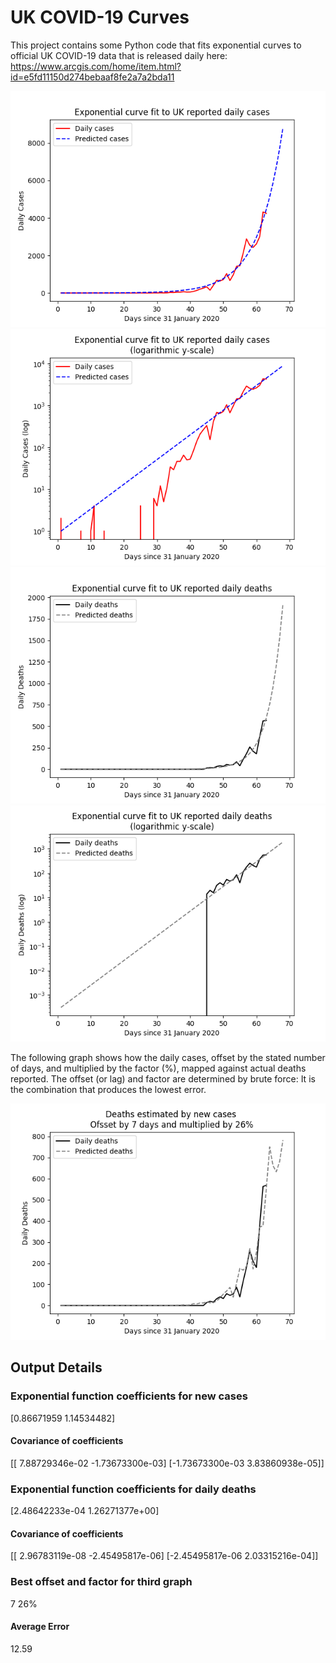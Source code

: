 # UK COVID-19 Curves

This project contains some Python code that fits exponential curves to
official UK COVID-19 data that is released daily here: https://www.arcgis.com/home/item.html?id=e5fd11150d274bebaaf8fe2a7a2bda11

![Graph of actual cases and exponential curve](cases.png)
![Graph of actual cases and exponential curve](cases-log.png)
![Graph of actual cases and exponential deaths](deaths.png)
![Graph of actual cases and exponential deaths](deaths-log.png)

The following graph shows how the daily cases, offset by the stated number of days,
and  multiplied by the factor (%), mapped against actual deaths reported.
The offset (or lag) and factor are determined by brute force:
It is the combination that produces the lowest error.

![Graph of predicted deaths based on earlier new cases](cases-deaths.png)

Output Details
--------------
<h3>Exponential function coefficients for new cases</h3>
[0.86671959 1.14534482]
<h4>Covariance of coefficients</h4>
[[ 7.88729346e-02 -1.73673300e-03]
 [-1.73673300e-03  3.83860938e-05]]
<h3>Exponential function coefficients for daily deaths</h3>
[2.48642233e-04 1.26271377e+00]
<h4>Covariance of coefficients</h4>
[[ 2.96783119e-08 -2.45495817e-06]
 [-2.45495817e-06  2.03315216e-04]] <br/>
<h3>Best offset and factor for third graph</h3>
7 26%
<h4>Average Error</h4>
12.59

